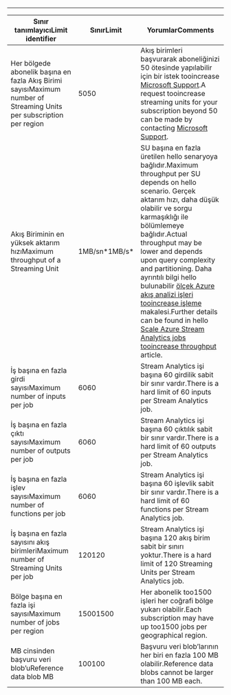 ---
| <span data-ttu-id="97db8-101">Sınır tanımlayıcı</span><span class="sxs-lookup"><span data-stu-id="97db8-101">Limit identifier</span></span> | <span data-ttu-id="97db8-102">Sınır</span><span class="sxs-lookup"><span data-stu-id="97db8-102">Limit</span></span> | <span data-ttu-id="97db8-103">Yorumlar</span><span class="sxs-lookup"><span data-stu-id="97db8-103">Comments</span></span> |
| --- | --- | --- |
| <span data-ttu-id="97db8-104">Her bölgede abonelik başına en fazla Akış Birimi sayısı</span><span class="sxs-lookup"><span data-stu-id="97db8-104">Maximum number of Streaming Units per subscription per region</span></span> |<span data-ttu-id="97db8-105">50</span><span class="sxs-lookup"><span data-stu-id="97db8-105">50</span></span> |<span data-ttu-id="97db8-106">Akış birimleri başvurarak aboneliğinizi 50 ötesinde yapılabilir için bir istek tooincrease [Microsoft Support](https://support.microsoft.com/en-us).</span><span class="sxs-lookup"><span data-stu-id="97db8-106">A request tooincrease streaming units for your subscription beyond 50 can be made by contacting [Microsoft Support](https://support.microsoft.com/en-us).</span></span> |
| <span data-ttu-id="97db8-107">Akış Biriminin en yüksek aktarım hızı</span><span class="sxs-lookup"><span data-stu-id="97db8-107">Maximum throughput of a Streaming Unit</span></span> |<span data-ttu-id="97db8-108">1MB/sn*</span><span class="sxs-lookup"><span data-stu-id="97db8-108">1MB/s*</span></span> |<span data-ttu-id="97db8-109">SU başına en fazla üretilen hello senaryoya bağlıdır.</span><span class="sxs-lookup"><span data-stu-id="97db8-109">Maximum throughput per SU depends on hello scenario.</span></span> <span data-ttu-id="97db8-110">Gerçek aktarım hızı, daha düşük olabilir ve sorgu karmaşıklığı ile bölümlemeye bağlıdır.</span><span class="sxs-lookup"><span data-stu-id="97db8-110">Actual throughput may be lower and depends upon query complexity and partitioning.</span></span> <span data-ttu-id="97db8-111">Daha ayrıntılı bilgi hello bulunabilir [ölçek Azure akış analizi işleri tooincrease işleme](../articles/stream-analytics/stream-analytics-scale-jobs.md) makalesi.</span><span class="sxs-lookup"><span data-stu-id="97db8-111">Further details can be found in hello [Scale Azure Stream Analytics jobs tooincrease throughput](../articles/stream-analytics/stream-analytics-scale-jobs.md) article.</span></span> |
| <span data-ttu-id="97db8-112">İş başına en fazla girdi sayısı</span><span class="sxs-lookup"><span data-stu-id="97db8-112">Maximum number of inputs per job</span></span> |<span data-ttu-id="97db8-113">60</span><span class="sxs-lookup"><span data-stu-id="97db8-113">60</span></span> |<span data-ttu-id="97db8-114">Stream Analytics işi başına 60 girdilik sabit bir sınır vardır.</span><span class="sxs-lookup"><span data-stu-id="97db8-114">There is a hard limit of 60 inputs per Stream Analytics job.</span></span> |
| <span data-ttu-id="97db8-115">İş başına en fazla çıktı sayısı</span><span class="sxs-lookup"><span data-stu-id="97db8-115">Maximum number of outputs per job</span></span> |<span data-ttu-id="97db8-116">60</span><span class="sxs-lookup"><span data-stu-id="97db8-116">60</span></span> |<span data-ttu-id="97db8-117">Stream Analytics işi başına 60 çıktılık sabit bir sınır vardır.</span><span class="sxs-lookup"><span data-stu-id="97db8-117">There is a hard limit of 60 outputs per Stream Analytics job.</span></span> |
| <span data-ttu-id="97db8-118">İş başına en fazla işlev sayısı</span><span class="sxs-lookup"><span data-stu-id="97db8-118">Maximum number of functions per job</span></span> |<span data-ttu-id="97db8-119">60</span><span class="sxs-lookup"><span data-stu-id="97db8-119">60</span></span> |<span data-ttu-id="97db8-120">Stream Analytics işi başına 60 işlevlik sabit bir sınır vardır.</span><span class="sxs-lookup"><span data-stu-id="97db8-120">There is a hard limit of 60 functions per Stream Analytics job.</span></span> |
| <span data-ttu-id="97db8-121">İş başına en fazla sayısını akış birimleri</span><span class="sxs-lookup"><span data-stu-id="97db8-121">Maximum number of Streaming Units per job</span></span> |<span data-ttu-id="97db8-122">120</span><span class="sxs-lookup"><span data-stu-id="97db8-122">120</span></span> |<span data-ttu-id="97db8-123">Stream Analytics işi başına 120 akış birim sabit bir sınırı yoktur.</span><span class="sxs-lookup"><span data-stu-id="97db8-123">There is a hard limit of 120 Streaming Units per Stream Analytics job.</span></span> |
| <span data-ttu-id="97db8-124">Bölge başına en fazla işi sayısı</span><span class="sxs-lookup"><span data-stu-id="97db8-124">Maximum number of jobs per region</span></span> |<span data-ttu-id="97db8-125">1500</span><span class="sxs-lookup"><span data-stu-id="97db8-125">1500</span></span> |<span data-ttu-id="97db8-126">Her abonelik too1500 işleri her coğrafi bölge yukarı olabilir.</span><span class="sxs-lookup"><span data-stu-id="97db8-126">Each subscription may have up too1500 jobs per geographical region.</span></span> |
| <span data-ttu-id="97db8-127">MB cinsinden başvuru veri blob’u</span><span class="sxs-lookup"><span data-stu-id="97db8-127">Reference data blob MB</span></span> | <span data-ttu-id="97db8-128">100</span><span class="sxs-lookup"><span data-stu-id="97db8-128">100</span></span> | <span data-ttu-id="97db8-129">Başvuru veri blob’larının her biri en fazla 100 MB olabilir.</span><span class="sxs-lookup"><span data-stu-id="97db8-129">Reference data blobs cannot be larger than 100 MB each.</span></span> |

